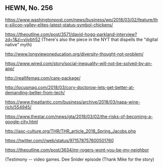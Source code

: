 ## HEWN, No. 256

https://www.washingtonpost.com/news/business/wp/2018/03/02/feature/the-silicon-valley-elites-latest-status-symbol-chickens/

https://theoutline.com/post/3571/david-hogg-parkland-interview?zd=1&zi=vjjybh52 (There's also the piece in the NYT that dispells the "digital native" myth)

http://www.longviewoneducation.org/diversity-thought-not-problem/

https://www.wired.com/story/social-inequality-will-not-be-solved-by-an-app/

http://reallifemag.com/care-package/

http://locusmag.com/2018/03/cory-doctorow-lets-get-better-at-demanding-better-from-tech/

https://www.theatlantic.com/business/archive/2018/03/napa-wine-rich/554945/

https://www.thestar.com/news/gta/2018/03/02/the-risks-of-becoming-a-google-city.html

http://iasc-culture.org/THR/THR_article_2018_Spring_Jacobs.php

https://twitter.com/i/web/status/971578757600501760

https://theoutline.com/post/3634/mr-rogers-wont-you-be-my-neighbor

(Testimony -- video games. Dee Snider episode (Thank Mike for the story)
